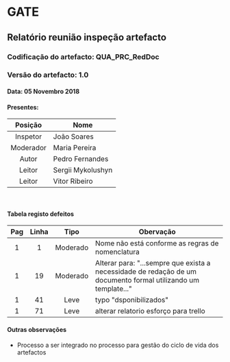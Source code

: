 # GATE
## Relatório reunião inspeção artefacto
### Codificação do artefacto: QUA_PRC_RedDoc
### Versão do artefacto: 1.0
#### Data: 05 Novembro 2018
#### Presentes:
|Posição|Nome
|:---:|---
|Inspetor|João Soares
|Moderador|Maria Pereira
|Autor|Pedro Fernandes
|Leitor|Sergii Mykolushyn
|Leitor|Vitor Ribeiro

</br>

#### Tabela registo defeitos
|Pag|Linha|Tipo|Obervação
|:---:|:---:|:---:|---
|1|1|Moderado|Nome não está conforme as regras de nomenclatura
|1|19|Moderado|Alterar para: "...sempre que exista a necessidade de redação de um documento formal utilizando um template..."
|1|41|Leve|typo "dsponibilizados"
|1|71|Leve|alterar relatorio esforço para trello



#### Outras observações
- Processo a ser integrado no processo para gestão do ciclo de vida dos artefactos

